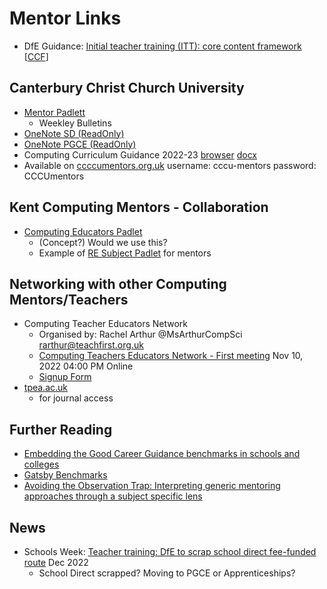 Mentor Links
============

* DfE Guidance: [Initial teacher training (ITT): core content framework](https://www.gov.uk/government/publications/initial-teacher-training-itt-core-content-framework) [[CCF]]

Canterbury Christ Church University
-----------------------------------
* [Mentor Padlett](https://cccu.padlet.org/emilysmith35/t5bd4d9p3bxhqd57)
    * Weekley Bulletins
* [OneNote SD (ReadOnly)](https://cccu-my.sharepoint.com/:f:/g/personal/sm1161_canterbury_ac_uk/EkBfcWviqntOsaZqF612OqEBU-azYP__gZixz4a5W_W1CQ)
* [OneNote PGCE (ReadOnly)](https://cccu-my.sharepoint.com/:f:/g/personal/sm1161_canterbury_ac_uk/Eo40z-O4Xo1MlIMt9o_1z1ABzG8B_pKH8ULDobbS7PYVIQ)
* Computing Curriculum Guidance 2022-23 [browser](https://cccu-my.sharepoint.com/:w:/g/personal/ac954_canterbury_ac_uk/EUT6YmOPKppLoqS227ycO_EB5U5CIOAVIGxmsGt5VK4qhw?e=mGtTbQ) [docx](http://ccccumentors.org.uk/files/secondary/Documentation/subject-documentation/computing/Computing%20Curriculum%20Guidance%202022-23.docx)
* Available on [ccccumentors.org.uk](http://ccccumentors.org.uk) username: cccu-mentors password: CCCUmentors

Kent Computing Mentors - Collaboration
--------------------------------------
* [Computing Educators Padlet](https://padlet.com/allancallaghan1/t90qrkylhnmtql99)
    * (Concept?) Would we use this?
    * Example of [RE Subject Padlet](https://cccu.padlet.org/katie_clemmey/xx1mh0ayj4pljj3l) for mentors


Networking with other Computing Mentors/Teachers
------------------------------------------------
* Computing Teacher Educators Network
    * Organised by: Rachel Arthur @MsArthurCompSci rarthur@teachfirst.org.uk
    * [Computing Teachers Educators Network - First meeting](https://www.eventbrite.co.uk/e/the-computing-teacher-educator-network-tickets-421247150567) Nov 10, 2022 04:00 PM Online
    * [Signup Form](https://forms.office.com/pages/responsepage.aspx?id=ZyYeN4rMsEe13T5BpfTp_DHG91hvGkxPsNAus4-ppg5UQlJGTTJQQlhQSzUyTjlNS1hFV01ZNUtETy4u)
* [tpea.ac.uk](https://tpea.ac.uk/membership/)
    * for journal access

Further Reading
---------------
* [Embedding the Good Career Guidance benchmarks in schools and colleges](https://www.gatsby.org.uk/education/programmes/embedding-the-benchmarks-in-school-and-college-practice)
* [Gatsby Benchmarks](https://boostlifeskills.co.uk/gatsby-benchmarks/)
* [Avoiding the Observation Trap: Interpreting generic mentoring approaches through a subject specific lens](https://uonhistoryteachertraining.school.blog/2022/05/26/avoiding-the-observation-trap-interpreting-generic-mentoring-approaches-through-a-subject-specific-lens/)


News
----

* Schools Week: [Teacher training: DfE to scrap school direct fee-funded route](https://schoolsweek.co.uk/teacher-training-dfe-to-scrap-school-direct-fee-funded-route/) Dec 2022
    * School Direct scrapped? Moving to PGCE or Apprenticeships?

[//begin]: # "Autogenerated link references for markdown compatibility"
[CCF]: ../national_documentation/CCF.md "Core Content Framework"
[//end]: # "Autogenerated link references"
